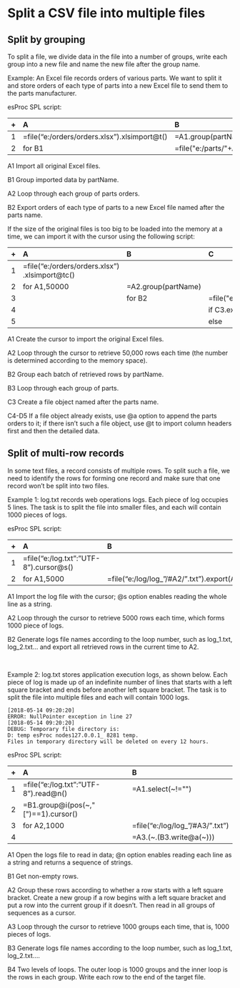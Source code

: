 # Split a CSV file into multiple files

## Split by grouping

To split a file, we divide data in the file into a number of groups, write each group into a new file and name the new file after the group name.

Example: An Excel file records orders of various parts. We want to split it and store orders of each type of parts into a new Excel file to send them to the parts manufacturer.

esProc SPL script:

|+|A|B|
|:-|:-|:-|
|1|=file(“e:/orders/orders.xlsx”).xlsimport@t()|=A1.group(partName)|
|2|for B1|=file("e:/parts/"+A2(1).partName+”.xlsx”).xlsexport@t(A2)|

A1 Import all original Excel files.

B1 Group imported data by partName.

A2 Loop through each group of parts orders.

B2 Export orders of each type of parts to a new Excel file named after the parts name.


If the size of the original files is too big to be loaded into the memory at a time, we can import it with the cursor using the following script:

|+|A|B|C|D|
|:-|:-|:-|:-|:-|
|1|=file(“e:/orders/orders.xlsx”)<br>.xlsimport@tc()|　|　|　|
|2|for A1,50000|=A2.group(partName)|　|　|
|3|　|for B2|=file("e:/parts/"+B3(1).partName+”.xlsx”)|　|
|4|　|　|if C3.exists()|=C3.xlsexport@a(B3)|
|5|　|　|else|=C3.xlsexport@t(B3)|


A1 Create the cursor to import the original Excel files.

A2 Loop through the cursor to retrieve 50,000 rows each time (the number is determined according to the memory space).

B2 Group each batch of retrieved rows by partName.

B3 Loop through each group of parts.

C3 Create a file object named after the parts name.

C4-D5 If a file object already exists, use @a option to append the parts orders to it; if there isn’t such a file object, use @t to import column headers first and then the detailed data.

## Split of multi-row records

In some text files, a record consists of multiple rows. To split such a file, we need to identify the rows for forming one record and make sure that one record won’t be split into two files.

Example 1: log.txt records web operations logs. Each piece of log occupies 5 lines. The task is to split the file into smaller files, and each will contain 1000 pieces of logs.

esProc SPL script:

|+|A|B|
|:-|:-|:-|
|1|=file(“e:/log.txt”:”UTF-8”).cursor@s()|　|
|2|for A1,5000|=file(“e:/log/log_”/#A2/”.txt”).export(A2)|

A1 Import the log file with the cursor; @s option enables reading the whole line as a string.

A2 Loop through the cursor to retrieve 5000 rows each time, which forms 1000 piece of logs.

B2 Generate logs file names according to the loop number, such as log_1.txt, log_2.txt… and export all retrieved rows in the current time to A2.

 

Example 2: log.txt stores application execution logs, as shown below. Each piece of log is made up of an indefinite number of lines that starts with a left square bracket and ends before another left square bracket. The task is to split the file into multiple files and each will contain 1000 logs.

```
[2018-05-14 09:20:20]
ERROR: NullPointer exception in line 27
[2018-05-14 09:20:20]
DEBUG: Temporary file directory is:
D: temp esProc nodes127.0.0.1_ 8281 temp.
Files in temporary directory will be deleted on every 12 hours.
```
esProc SPL script:

|+|A|B|
|:-|:-|:-|
|1|=file(“e:/log.txt”:”UTF-8”).read@n()|=A1.select(\~!="")|
|2|=B1.group@i(pos(\~,"\[")==1).cursor()|　|
|3|for A2,1000|=file(“e:/log/log_”/#A3/”.txt”)|
|4|　|=A3.(\~.(B3.write@a(\~)))|

A1 Open the logs file to read in data; @n option enables reading each line as a string and returns a sequence of strings.

B1 Get non-empty rows.

A2 Group these rows according to whether a row starts with a left square bracket. Create a new group if a row begins with a left square bracket and put a row into the current group if it doesn’t. Then read in all groups of sequences as a cursor.

A3 Loop through the cursor to retrieve 1000 groups each time, that is, 1000 pieces of logs.

B3 Generate logs file names according to the loop number, such as log_1.txt, log_2.txt….

B4 Two levels of loops. The outer loop is 1000 groups and the inner loop is the rows in each group. Write each row to the end of the target file.






